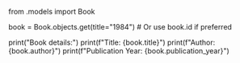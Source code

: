 from .models import Book

book = Book.objects.get(title="1984")  # Or use book.id if preferred

print("Book details:")
print(f"Title: {book.title}")
print(f"Author: {book.author}")
print(f"Publication Year: {book.publication_year}")